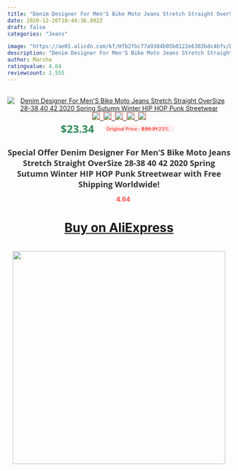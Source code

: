 ```yaml
---
title: "Denim Designer For Men'S Bike Moto Jeans Stretch Straight OverSize 28-38 40 42 2020 Spring Sutumn Winter HIP HOP Punk Streetwear"
date: 2020-12-26T10:44:36.892Z
draft: false
categories: "Jeans"

image: "https://ae01.alicdn.com/kf/Hfb2fbc77a9384b05b0122e6302bdc4bfv/Denim-Designer-For-Men-S-Bike-Moto-Jeans-Stretch-Straight-OverSize-28-38-40-42-2020.jpg"
description: "Denim Designer For Men'S Bike Moto Jeans Stretch Straight OverSize 28-38 40 42 2020 Spring Sutumn Winter HIP HOP Punk Streetwear"
author: Marsha
ratingvalue: 4.64
reviewcount: 1.555
---
```

<br>
<div style="text-align: center;">
<a href="https://s.click.aliexpress.com/e/_A3qAL3" target="_blank" rel="nofollow noopener noreferrer"><img alt="Denim Designer For Men'S Bike Moto Jeans Stretch Straight OverSize 28-38 40 42 2020 Spring Sutumn Winter HIP HOP Punk Streetwear" class="magnifier-image" src="https://ae01.alicdn.com/kf/Hfb2fbc77a9384b05b0122e6302bdc4bfv/Denim-Designer-For-Men-S-Bike-Moto-Jeans-Stretch-Straight-OverSize-28-38-40-42-2020.jpg_640x640.jpg">
<br>
<img style="border:1px solid salmon" src="https://ae01.alicdn.com/kf/Hfb2fbc77a9384b05b0122e6302bdc4bfv/Denim-Designer-For-Men-S-Bike-Moto-Jeans-Stretch-Straight-OverSize-28-38-40-42-2020.jpg_120x120.jpg">&nbsp;&nbsp;<img style="border:1px solid salmon" src="https://ae01.alicdn.com/kf/H1f43f835ac8044679dd5a4c8469011d02/Denim-Designer-For-Men-S-Bike-Moto-Jeans-Stretch-Straight-OverSize-28-38-40-42-2020.jpg_120x120.jpg">&nbsp;&nbsp;<img style="border:1px solid salmon" src="https://ae01.alicdn.com/kf/H4e879a55d85848b6adb35bdf05274cefH/Denim-Designer-For-Men-S-Bike-Moto-Jeans-Stretch-Straight-OverSize-28-38-40-42-2020.jpg_120x120.jpg">&nbsp;&nbsp;<img style="border:1px solid salmon" src="_120x120.jpg">&nbsp;&nbsp;<img style="border:1px solid salmon" src="https://ae01.alicdn.com/kf/Hcc4f4e680fdb4a31af7b6187ce153099U/Denim-Designer-For-Men-S-Bike-Moto-Jeans-Stretch-Straight-OverSize-28-38-40-42-2020.jpg_120x120.jpg"></a></div><br0>
<div style="text-align: center;"><span style="background-color: white; border: 0px; box-sizing: border-box; color: seagreen; display: inline-block; font-family: &quot;open sans&quot; , &quot;arial&quot; , &quot;helvetica&quot; , sans-serif , &quot;heiti&quot;; font-size: 24px; font-stretch: inherit; font-weight: 700; line-height: inherit; margin: 0px 10px 0px 0px; padding: 0px; vertical-align: middle;">$23.34 </span>
<span style="background: rgb(255 , 241 , 241); border-radius: 3px; border: 0px; box-sizing: border-box; color: #ff4747; display: inline-block; font-family: inherit; font-size: 12px; font-stretch: inherit; font-style: inherit; font-variant: inherit; font-weight: 600; line-height: inherit; margin: 0px; padding: 2px 5px; transform: scale(0.9); vertical-align: middle;">Original Price : <b style="text-decoration: line-through;">$30.31 </b> 23%&nbsp;&nbsp;</span></div>
<h1 style="color: #333333; display: inline-block; font-family: &quot;open sans&quot; , &quot;arial&quot; , &quot;helvetica&quot; , sans-serif , &quot;heiti&quot;; font-size: 18px; font-stretch: inherit; font-weight: 700; text-align: center;">Special Offer Denim Designer For Men'S Bike Moto Jeans Stretch Straight OverSize 28-38 40 42 2020 Spring Sutumn Winter HIP HOP Punk Streetwear with Free Shipping Worldwide!</h1>
<div style="color: #ff4747; text-align: center;">
<img src="https://4.bp.blogspot.com/-M0ZcTcb-5uY/XleCXlxnR4I/AAAAAAAAAEc/OrjgMkXV1oMQFaCRZj5HQwOCBcu3w1FegCPcBGAYYCw/s1600/star.png" style="height: 15px;">&nbsp;<b>4.64</b></div>
<div class="button_cont" align="center"><a class="buynow_a" href="https://s.click.aliexpress.com/e/_A3qAL3" target="_blank" rel="nofollow noopener noreferrer"><H1>Buy on AliExpress</H1></a></div><br>
<div class="separator" style="clear: both; text-align: center;">
<img src="https://lh3.googleusercontent.com/-pTy5HemUv9M/XlePHvY0dAI/AAAAAAAAAE4/0nX5iRUoIWY8eMW9Dpxeirr157OZliDIgCLcBGAsYHQ/s1600/badge.gif" width="480">
</div>
